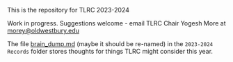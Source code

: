 This is the repository for TLRC 2023-2024

Work in progress. Suggestions welcome - email TLRC Chair Yogesh More at morey@oldwestbury.edu

The file [brain_dump.md](https://github.com/morey-ow/tlrc23-24/blob/master/2023-2024%20Records/brain_dump.md) (maybe it should be re-named) in the ```2023-2024 Records``` folder stores thoughts for things TLRC might consider this year.